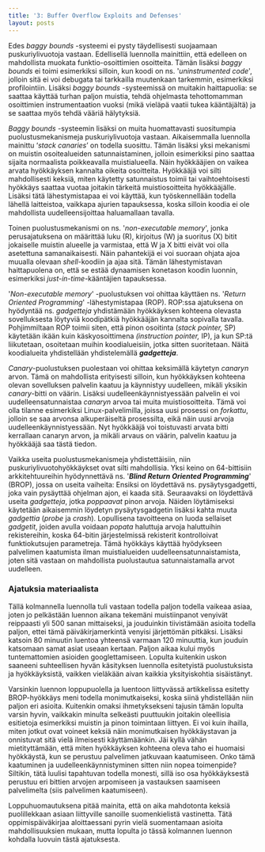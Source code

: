 ```yaml
---
title: '3: Buffer Overflow Exploits and Defenses'
layout: posts
---
```


Edes *baggy bounds* -systeemi ei pysty täydellisesti suojaamaan puskuriylivuotoja vastaan. Edellisellä luennolla mainittiin, että edelleen on mahdollista muokata funktio-osoittimien osoitteita. Tämän lisäksi *baggy bounds* ei toimi esimerkiksi silloin, kun koodi on ns. '*uninstrumented code*', jolloin sitä ei voi debugata tai tarkkailla muutenkaan tarkemmin, esimerkiksi profilointiin. Lisäksi *baggy bounds* -systeemissä on muitakin haittapuolia: se saattaa käyttää turhan paljon muistia, tehdä ohjelmasta tehottomamman osoittimien instrumentaation vuoksi (mikä vieläpä vaatii tukea kääntäjältä) ja se saattaa myös tehdä vääriä hälytyksiä. 
 
*Baggy bounds* -systeemin lisäksi on muita huomattavasti suositumpia puolustusmekanismeja puskuriylivuotoja vastaan. Aikaisemmalla luennolla mainittu ‘*stack canaries*’ on todella suosittu. Tämän lisäksi yksi mekanismi on muistin osoitealueiden satunnaistaminen, jolloin esimerkiksi pino saattaa sijaita normaalista poikkeavalla muistialueella. Näin hyökkääjien on vaikea arvata hyökkäyksen kannalta oikeita osoitteita. Hyökkääjä voi silti mahdollisesti keksiä, miten käytetty satunnaistus toimii tai vaihtoehtoisesti hyökkäys saattaa vuotaa joitakin tärkeitä muistiosoitteita hyökkääjälle. Lisäksi tätä lähestymistapaa ei voi käyttää, kun työskennellään todella lähellä laitteistoa, vaikkapa ajurien tapauksessa, koska silloin koodia ei ole mahdollista uudelleensijoittaa haluamallaan tavalla.
 
Toinen puolustusmekanismi on ns. '*non-executable memory*', jonka perusajatuksena on määrittää luku (R), kirjoitus (W) ja suoritus (X) bitit jokaiselle muistin alueelle ja varmistaa, että W ja X bitti eivät voi olla asetettuna samanaikaisesti. Näin pahantekijä ei voi suoraan ohjata ajoa muualla olevaan *shell*-koodiin ja ajaa sitä. Tämän lähestymistavan haittapuolena on, että se estää dynaamisen konetason koodin luonnin, esimerkiksi *just-in-time*-kääntäjien tapauksessa. 
 
'*Non-executable memory*' -puolustuksen voi ohittaa käyttäen ns. '*Return Oriented Programming*' -lähestymistapaa (ROP). ROP:ssa ajatuksena on hyödyntää ns. *gadgetteja* yhdistämään hyökkäyksen kohteena olevasta sovelluksesta löytyviä koodipätkiä hyökkääjän kannalta sopivalla tavalla. Pohjimmiltaan ROP toimii siten, että pinon osoitinta (*stack pointer,* SP) käytetään ikään kuin käskyosoittimena *(instruction pointer,* IP), ja kun SP:tä liikutetaan, osoitetaan muihin koodialueisiin, jotka sitten suoritetaan. Näitä koodialueita yhdistellään yhdistelemällä ***gadgetteja***.
 
*Canary*-puolustuksen puolestaan voi ohittaa keksimällä käytetyn *canaryn* arvon. Tämä on mahdollista erityisesti silloin, kun hyökkäyksen kohteena olevan sovelluksen palvelin kaatuu ja käynnistyy uudelleen, mikäli yksikin *canary*-bitti on väärin. Lisäksi uudelleenkäynnistyessään palvelin ei voi uudelleensatunnaistaa *canaryn* arvoa tai muita muistiosoitteita. Tämä voi olla tilanne esimerkiksi Linux-palvelimilla, joissa uusi prosessi on *forkattu*, jolloin se saa arvonsa alkuperäiseltä prosessilta, eikä näin uusi arvoja uudelleenkäynnistyessään. Nyt hyökkääjä voi toistuvasti arvata bitti kerrallaan canaryn arvon, ja mikäli arvaus on väärin, palvelin kaatuu ja hyökkääjä saa tästä tiedon.
 
Vaikka useita puolustusmekanismeja yhdistettäisiin, niin puskuriylivuotohyökkäykset ovat silti mahdollisia. Yksi  keino on 64-bittisiin arkkitehtuureihin hyödynnettävä ns. '***Blind Return Oriented Programming***' (BROP), jossa on useita vaiheita: Ensiksi on löydettävä ns. pysäytysgadgetti, joka vain pysäyttää ohjelman ajon, ei kaada sitä. Seuraavaksi on löydettävä useita *gadgetteja*, jotka *poppaavat* pinon arvoja. Näiden löytämiseksi käytetään aikaisemmin löydetyn pysäytysgadgetin lisäksi kahta muuta *gadgettia* (*probe* ja *crash*). Lopullisena tavoitteena on luoda sellaiset *gadgetit*, joiden avulla voidaan *popata* haluttuja arvoja haluttuihin rekistereihin, koska 64-bitin järjestelmissä rekisterit kontrolloivat funktiokutsujen parametreja. Tämä hyökkäys käyttää hyödykseen palvelimen kaatumista ilman muistialueiden uudelleensatunnaistamista, joten sitä vastaan on mahdollista puolustautua satunnaistamalla arvot uudelleen.
 
 
### Ajatuksia materiaalista
 
Tällä kolmannella luennolla tuli vastaan todella paljon todella vaikeaa asiaa, joten jo pelkästään luennon aikana tekemäni muistiinpanot venyivät reippaasti yli 500 sanan mittaiseksi, ja jouduinkin tiivistämään asioita todella paljon, ettei tämä päiväkirjamerkintä venyisi järjettömän pitkäksi. Lisäksi katsoin 80 minuutin luentoa yhteensä varmaan 120 minuuttia, kun jouduin katsomaan samat asiat useaan kertaan. Paljon aikaa kului myös tuntemattomien asioiden googlettamiseen. Lopulta kuitenkin uskon saaneeni suhteellisen hyvän käsityksen luennolla esitetyistä puolustuksista ja hyökkäyksistä, vaikken vieläkään aivan kaikkia yksityiskohtia sisäistänyt.
 
Varsinkin luennon loppupuolella ja luentoon liittyvässä artikkelissa esitetty BROP-hyökkäys meni todella monimutkaiseksi, koska siinä yhdistellään niin paljon eri asioita. Kuitenkin omaksi ihmetyksekseni tajusin tämän lopulta varsin hyvin, vaikkakin minulta selkeästi puuttuukin joitakin oleellisia esitietoja esimerkiksi muistin ja pinon toimintaan liittyen. Ei voi kuin ihailla, miten jotkut ovat voineet keksiä näin monimutkaisen hyökkäystavan ja onnistuvat sitä vielä ilmeisesti käyttämäänkin. Jäi kyllä vähän mietityttämään, että miten hyökkäyksen kohteena oleva taho ei huomaisi hyökkäystä, kun se perustuu palvelimen jatkuvaan kaatumiseen. Onko tämä kaatuminen ja uudelleenkäynnistyminen sitten niin nopea toimenpide? Siltikin, tätä luulisi tapahtuvan todella monesti, sillä iso osa hyökkäyksestä perustuu eri bittien arvojen arpomiseen ja vastauksen saamiseen palvelimelta (siis palvelimen kaatumiseen).
 
Loppuhuomautuksena pitää mainita, että on aika mahdotonta keksiä puolillekkaan asiaan liittyville sanoille suomenkielistä vastinetta. Tätä oppimispäiväkirjaa aloittaessani pyrin vielä suomentamaan asioita mahdollisuuksien mukaan, mutta lopulta jo tässä kolmannen luennon kohdalla luovuin tästä ajatuksesta.